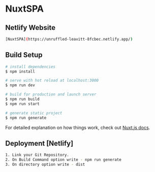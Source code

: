 # NuxtSPA

## Netlify Website

```bash
[NuxtSPA](https://unruffled-leavitt-8fcbec.netlify.app/)
```

## Build Setup

```bash
# install dependencies
$ npm install

# serve with hot reload at localhost:3000
$ npm run dev

# build for production and launch server
$ npm run build
$ npm run start

# generate static project
$ npm run generate
```

For detailed explanation on how things work, check out [Nuxt.js docs](https://nuxtjs.org).

## Deployment [Netlify]

```bash
1. Link your Git Repository.
2. On Build Command option write - npm run generate
3. On directory option write - dist
```
